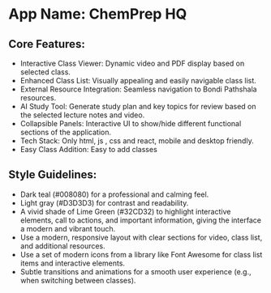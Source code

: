 # **App Name**: ChemPrep HQ

## Core Features:

- Interactive Class Viewer: Dynamic video and PDF display based on selected class.
- Enhanced Class List: Visually appealing and easily navigable class list.
- External Resource Integration: Seamless navigation to Bondi Pathshala resources.
- AI Study Tool: Generate study plan and key topics for review based on the selected lecture notes and video.
- Collapsible Panels: Interactive UI to show/hide different functional sections of the application.
- Tech Stack: Only html, js , css and react, mobile and desktop friendly.
- Easy Class Addition: Easy to add classes

## Style Guidelines:

- Dark teal (#008080) for a professional and calming feel.
- Light gray (#D3D3D3) for contrast and readability.
- A vivid shade of Lime Green (#32CD32) to highlight interactive elements, call to actions, and important information, giving the interface a modern and vibrant touch.
- Use a modern, responsive layout with clear sections for video, class list, and additional resources.
- Use a set of modern icons from a library like Font Awesome for class list items and interactive elements.
- Subtle transitions and animations for a smooth user experience (e.g., when switching between classes).